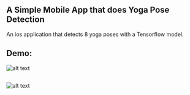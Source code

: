 ## A Simple Mobile App that does Yoga Pose Detection
An ios application that detects 8 yoga poses with a Tensorflow model. 

## Demo:

![alt text](https://raw.githubusercontent.com/jay-uChicago/yoga-image-classifier/master/references/Demo3.gif)

## 

![alt text](https://raw.githubusercontent.com/jay-uChicago/yoga-image-classifier/master/references/Demo4.gif)
